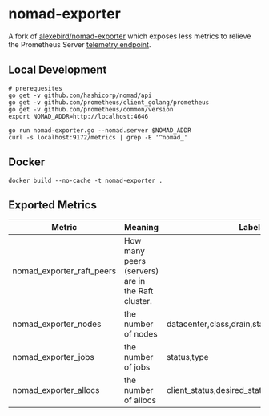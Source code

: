 # nomad-exporter

A fork of [alexebird/nomad-exporter](https://github.com/alexebird/nomad-exporter) which
exposes less metrics to relieve the Prometheus Server
[telemetry endpoint](https://www.nomadproject.io/docs/agent/telemetry.html).

## Local Development

```
# prerequesites
go get -v github.com/hashicorp/nomad/api
go get -v github.com/prometheus/client_golang/prometheus
go get -v github.com/prometheus/common/version
export NOMAD_ADDR=http://localhost:4646

go run nomad-exporter.go --nomad.server $NOMAD_ADDR
curl -s localhost:9172/metrics | grep -E '^nomad_'
```

## Docker

```
docker build --no-cache -t nomad-exporter .
```

## Exported Metrics

| Metric | Meaning | Labels |
| ------ | ------- | ------ |
| nomad_exporter_raft_peers | How many peers (servers) are in the Raft cluster. | |
| nomad_exporter_nodes | the number of nodes | datacenter,class,drain,status |
| nomad_exporter_jobs | the number of jobs | status,type |
| nomad_exporter_allocs | the number of allocs | client_status,desired_status,job_type,node_id |
